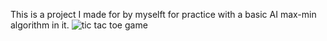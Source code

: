 This is a project I made for by myselft for practice with a basic AI max-min algorithm in it.
![tic tac toe game]({{site.baseurl}}/https://imgur.com/iQLWNBs)
